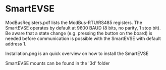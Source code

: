 # SmartEVSE

ModBusRegisters.pdf lists the ModBus-RTU/RS485 registers. The SmartEVSE operates by default at 9600 BAUD (8 bits, no parity, 1 stop bit). Be aware that a state change (e.g. pressing the button on the board) is needed before communication is possible with the SmartEVSE with default address 1.

Installation.png is an quick overview on how to install the SmartEVSE

SmartEVSE mounts can be found in the '3d' folder
